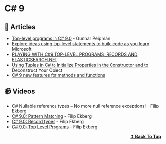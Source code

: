 
# C# 9

## 📝 Articles

- [Top-level programs in C# 9.0](https://gunnarpeipman.com/csharp-top-level-programs/) - Gunnar Peipman
- [Explore ideas using top-level statements to build code as you learn](https://docs.microsoft.com/en-us/dotnet/csharp/whats-new/tutorials/top-level-statements) - Microsoft
- [PLAYING WITH C#9 TOP-LEVEL PROGRAMS, RECORDS AND ELASTICSEARCH.NET](https://www.stevejgordon.co.uk/playing-with-csharp-9-top-level-programs-records-and-elasticsearch-dotnet)
- [Using Tuples in C# to Initialize Properties in the Constructor and to Deconstruct Your Object](https://www.thomasclaudiushuber.com/2021/03/25/csharp-using-tuples-to-initialize-properties/)
- [C# 9 new features for methods and functions](https://developers.redhat.com/blog/2021/04/13/c-9-new-features-for-methods-and-functions/)

## 📹 Videos

- [C# Nullable reference types – No more null reference exceptions!](https://www.youtube.com/watch?v=NDweaZZZcbc&ab_channel=FilipEkberg) - Filip Ekberg
- [C# 9.0: Pattern Matching](https://www.youtube.com/watch?v=9lvx6mzCAE4&t=312s&ab_channel=FilipEkberg) - Filip Ekberg
- [C# 9.0: Record types](https://www.youtube.com/watch?v=oSQDZ7GpKwg&ab_channel=FilipEkberg) - Filip Ekberg
- [C# 9.0: Top Level Programs](https://www.youtube.com/watch?v=iGrZys6Vo_E&t=5s&ab_channel=FilipEkberg) - Filip Ekberg

<div align="right">
  <b><a href="#contents">↥ Back To Top</a></b>
</div>